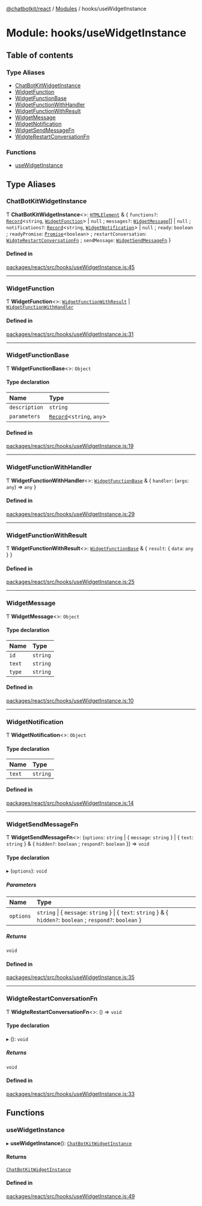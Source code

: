 [@chatbotkit/react](../README.md) / [Modules](../modules.md) / hooks/useWidgetInstance

# Module: hooks/useWidgetInstance

## Table of contents

### Type Aliases

- [ChatBotKitWidgetInstance](hooks_useWidgetInstance.md#chatbotkitwidgetinstance)
- [WidgetFunction](hooks_useWidgetInstance.md#widgetfunction)
- [WidgetFunctionBase](hooks_useWidgetInstance.md#widgetfunctionbase)
- [WidgetFunctionWithHandler](hooks_useWidgetInstance.md#widgetfunctionwithhandler)
- [WidgetFunctionWithResult](hooks_useWidgetInstance.md#widgetfunctionwithresult)
- [WidgetMessage](hooks_useWidgetInstance.md#widgetmessage)
- [WidgetNotification](hooks_useWidgetInstance.md#widgetnotification)
- [WidgetSendMessageFn](hooks_useWidgetInstance.md#widgetsendmessagefn)
- [WidgteRestartConversationFn](hooks_useWidgetInstance.md#widgterestartconversationfn)

### Functions

- [useWidgetInstance](hooks_useWidgetInstance.md#usewidgetinstance)

## Type Aliases

### ChatBotKitWidgetInstance

Ƭ **ChatBotKitWidgetInstance**\<\>: [`HTMLElement`]( https://developer.mozilla.org/docs/Web/API/HTMLElement ) & \{ `functions?`: [`Record`]( https://www.typescriptlang.org/docs/handbook/utility-types.html#recordkeys-type )\<`string`, [`WidgetFunction`](hooks_useWidgetInstance.md#widgetfunction)\> \| ``null`` ; `messages?`: [`WidgetMessage`](hooks_useWidgetInstance.md#widgetmessage)[] \| ``null`` ; `notifications?`: [`Record`]( https://www.typescriptlang.org/docs/handbook/utility-types.html#recordkeys-type )\<`string`, [`WidgetNotification`](hooks_useWidgetInstance.md#widgetnotification)\> \| ``null`` ; `ready`: `boolean` ; `readyPromise`: [`Promise`]( https://developer.mozilla.org/docs/Web/JavaScript/Reference/Global_Objects/Promise )\<`boolean`\> ; `restartConversation`: [`WidgteRestartConversationFn`](hooks_useWidgetInstance.md#widgterestartconversationfn) ; `sendMessage`: [`WidgetSendMessageFn`](hooks_useWidgetInstance.md#widgetsendmessagefn)  }

#### Defined in

[packages/react/src/hooks/useWidgetInstance.js:45](https://github.com/chatbotkit/node-sdk/blob/main/packages/react/src/hooks/useWidgetInstance.js#L45)

___

### WidgetFunction

Ƭ **WidgetFunction**\<\>: [`WidgetFunctionWithResult`](hooks_useWidgetInstance.md#widgetfunctionwithresult) \| [`WidgetFunctionWithHandler`](hooks_useWidgetInstance.md#widgetfunctionwithhandler)

#### Defined in

[packages/react/src/hooks/useWidgetInstance.js:31](https://github.com/chatbotkit/node-sdk/blob/main/packages/react/src/hooks/useWidgetInstance.js#L31)

___

### WidgetFunctionBase

Ƭ **WidgetFunctionBase**\<\>: `Object`

#### Type declaration

| Name | Type |
| :------ | :------ |
| `description` | `string` |
| `parameters` | [`Record`]( https://www.typescriptlang.org/docs/handbook/utility-types.html#recordkeys-type )\<`string`, `any`\> |

#### Defined in

[packages/react/src/hooks/useWidgetInstance.js:19](https://github.com/chatbotkit/node-sdk/blob/main/packages/react/src/hooks/useWidgetInstance.js#L19)

___

### WidgetFunctionWithHandler

Ƭ **WidgetFunctionWithHandler**\<\>: [`WidgetFunctionBase`](hooks_useWidgetInstance.md#widgetfunctionbase) & \{ `handler`: (`args`: `any`) => `any`  }

#### Defined in

[packages/react/src/hooks/useWidgetInstance.js:29](https://github.com/chatbotkit/node-sdk/blob/main/packages/react/src/hooks/useWidgetInstance.js#L29)

___

### WidgetFunctionWithResult

Ƭ **WidgetFunctionWithResult**\<\>: [`WidgetFunctionBase`](hooks_useWidgetInstance.md#widgetfunctionbase) & \{ `result`: \{ `data`: `any`  }  }

#### Defined in

[packages/react/src/hooks/useWidgetInstance.js:25](https://github.com/chatbotkit/node-sdk/blob/main/packages/react/src/hooks/useWidgetInstance.js#L25)

___

### WidgetMessage

Ƭ **WidgetMessage**\<\>: `Object`

#### Type declaration

| Name | Type |
| :------ | :------ |
| `id` | `string` |
| `text` | `string` |
| `type` | `string` |

#### Defined in

[packages/react/src/hooks/useWidgetInstance.js:10](https://github.com/chatbotkit/node-sdk/blob/main/packages/react/src/hooks/useWidgetInstance.js#L10)

___

### WidgetNotification

Ƭ **WidgetNotification**\<\>: `Object`

#### Type declaration

| Name | Type |
| :------ | :------ |
| `text` | `string` |

#### Defined in

[packages/react/src/hooks/useWidgetInstance.js:14](https://github.com/chatbotkit/node-sdk/blob/main/packages/react/src/hooks/useWidgetInstance.js#L14)

___

### WidgetSendMessageFn

Ƭ **WidgetSendMessageFn**\<\>: (`options`: `string` \| \{ `message`: `string`  } \| \{ `text`: `string`  } & \{ `hidden?`: `boolean` ; `respond?`: `boolean`  }) => `void`

#### Type declaration

▸ (`options`): `void`

##### Parameters

| Name | Type |
| :------ | :------ |
| `options` | `string` \| \{ `message`: `string`  } \| \{ `text`: `string`  } & \{ `hidden?`: `boolean` ; `respond?`: `boolean`  } |

##### Returns

`void`

#### Defined in

[packages/react/src/hooks/useWidgetInstance.js:35](https://github.com/chatbotkit/node-sdk/blob/main/packages/react/src/hooks/useWidgetInstance.js#L35)

___

### WidgteRestartConversationFn

Ƭ **WidgteRestartConversationFn**\<\>: () => `void`

#### Type declaration

▸ (): `void`

##### Returns

`void`

#### Defined in

[packages/react/src/hooks/useWidgetInstance.js:33](https://github.com/chatbotkit/node-sdk/blob/main/packages/react/src/hooks/useWidgetInstance.js#L33)

## Functions

### useWidgetInstance

▸ **useWidgetInstance**(): [`ChatBotKitWidgetInstance`](hooks_useWidgetInstance.md#chatbotkitwidgetinstance)

#### Returns

[`ChatBotKitWidgetInstance`](hooks_useWidgetInstance.md#chatbotkitwidgetinstance)

#### Defined in

[packages/react/src/hooks/useWidgetInstance.js:49](https://github.com/chatbotkit/node-sdk/blob/main/packages/react/src/hooks/useWidgetInstance.js#L49)
